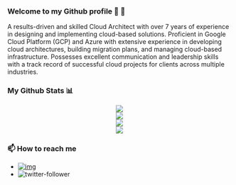 ### Welcome to my Github profile 👋 👋

A results-driven and skilled Cloud Architect with over 7 years of experience in designing and implementing cloud-based solutions. Proficient in Google Cloud Platform (GCP) and Azure with extensive experience in developing cloud architectures, building migration plans, and managing cloud-based infrastructure. Possesses excellent communication and leadership skills with a track record of successful cloud projects for clients across multiple industries.


### My Github Stats 📊

<p align = "center">
<img src="https://github-readme-stats.vercel.app/api/?username=nikhilmakhijani&count_private=true&theme=tokyonight&showicons=true"><br>
<img src="https://github-readme-stats.vercel.app/api/top-langs/?username=nikhilmakhijani&langs_count=5&theme=tokyonight"><br>
<img src="https://github-readme-streak-stats.herokuapp.com/?user=nikhilmakhijani"><br>
<img src="https://komarev.com/ghpvc/?username=nikhilmakhijani&color=blue">
</p>

### 📫 How to reach me

- [![img](https://img.shields.io/badge/LinkedIn-0077B5?style=for-the-badge&logo=linkedin&logoColor=white)](https://www.linkedin.com/in/nikhilmakhijani)
- ![twitter-follower](https://img.shields.io/twitter/follow/nikhilafc?style=social)



